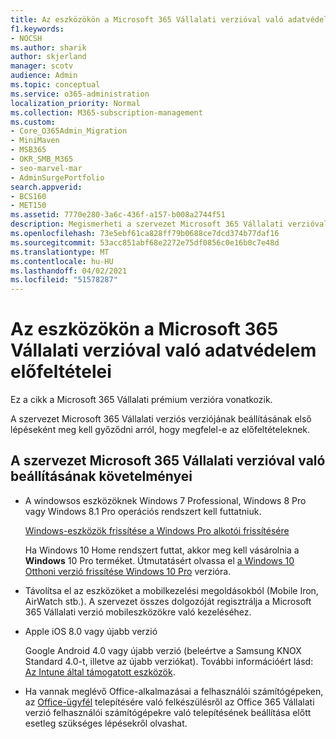 ```yaml
---
title: Az eszközökön a Microsoft 365 Vállalati verzióval való adatvédelem előfeltételei
f1.keywords:
- NOCSH
ms.author: sharik
author: skjerland
manager: scotv
audience: Admin
ms.topic: conceptual
ms.service: o365-administration
localization_priority: Normal
ms.collection: M365-subscription-management
ms.custom:
- Core_O365Admin_Migration
- MiniMaven
- MSB365
- OKR_SMB_M365
- seo-marvel-mar
- AdminSurgePortfolio
search.appverid:
- BCS160
- MET150
ms.assetid: 7770e280-3a6c-436f-a157-b008a2744f51
description: Megismerheti a szervezet Microsoft 365 Vállalati verzióval való beállításának és a felhasználók eszközein való munkahelyi adatok védelmének követelményeit.
ms.openlocfilehash: 73e5ebf61ca828ff79b0688ce7dcd374b77daf16
ms.sourcegitcommit: 53acc851abf68e2272e75df0856c0e16b0c7e48d
ms.translationtype: MT
ms.contentlocale: hu-HU
ms.lasthandoff: 04/02/2021
ms.locfileid: "51578287"
---
```

# <a name="prerequisites-for-protecting-data-on-devices-with-microsoft-365-for-business"></a>Az eszközökön a Microsoft 365 Vállalati verzióval való adatvédelem előfeltételei

Ez a cikk a Microsoft 365 Vállalati prémium verzióra vonatkozik.

A szervezet Microsoft 365 Vállalati verziós verziójának beállításának első lépéseként meg kell győződni arról, hogy megfelel-e az előfeltételeknek.
  
## <a name="requirements-for-setting-up-your-organization-with-microsoft-365-for-business"></a>A szervezet Microsoft 365 Vállalati verzióval való beállításának követelményei

- A windowsos eszközöknek Windows 7 Professional, Windows 8 Pro vagy Windows 8.1 Pro operációs rendszert kell futtatniuk.
    
    [Windows-eszközök frissítése a Windows Pro alkotói frissítésére](upgrade-to-windows-pro-creators-update.md)
    
    Ha Windows 10 Home rendszert futtat, akkor meg kell vásárolnia a **Windows** 10 Pro terméket. Útmutatásért olvassa el [a Windows 10 Otthoni verzió frissítése Windows 10 Pro](https://support.microsoft.com/office/0aee10c1-4d34-43ee-a325-579c6c2df90e) verzióra. 
    
- Távolítsa el az eszközöket a mobilkezelési megoldásokból (Mobile Iron, AirWatch stb.). A szervezet összes dolgozóját regisztrálja a Microsoft 365 Vállalati verzió mobileszközökre való kezeléséhez.
    
- Apple iOS 8.0 vagy újabb verzió
    
    Google Android 4.0 vagy újabb verzió (beleértve a Samsung KNOX Standard 4.0-t, illetve az újabb verziókat). További információért lásd: [Az Intune által támogatott eszközök](/mem/intune/fundamentals/supported-devices-browsers).
    
- Ha vannak meglévő Office-alkalmazásai a felhasználói számítógépeken, az [Office-ügyfél](prepare-for-office-client-deployment.md) telepítésére való felkészülésről az Office 365 Vállalati verzió felhasználói számítógépekre való telepítésének beállítása előtt esetleg szükséges lépésekről olvashat.